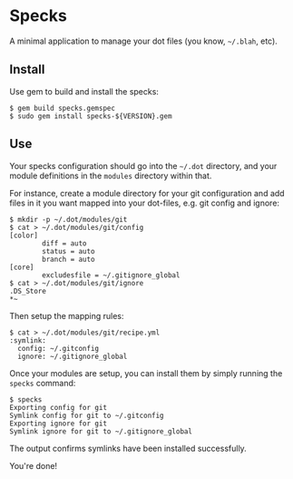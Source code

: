 # Specks

A minimal application to manage your dot files (you know, `~/.blah`, etc).

## Install

Use gem to build and install the specks:

```
$ gem build specks.gemspec
$ sudo gem install specks-${VERSION}.gem
```

## Use

Your specks configuration should go into the `~/.dot` directory, and
your module definitions in the `modules` directory within that.

For instance, create a module directory for your git configuration and
add files in it you want mapped into your dot-files, e.g. git config
and ignore:

```
$ mkdir -p ~/.dot/modules/git
$ cat > ~/.dot/modules/git/config
[color]
        diff = auto
        status = auto
        branch = auto
[core]
        excludesfile = ~/.gitignore_global
$ cat > ~/.dot/modules/git/ignore
.DS_Store
*~
```

Then setup the mapping rules:

```
$ cat > ~/.dot/modules/git/recipe.yml
:symlink:
  config: ~/.gitconfig
  ignore: ~/.gitignore_global
```

Once your modules are setup, you can install them by simply running
the `specks` command:

```
$ specks
Exporting config for git
Symlink config for git to ~/.gitconfig
Exporting ignore for git
Symlink ignore for git to ~/.gitignore_global
```

The output confirms symlinks have been installed successfully.

You're done!
